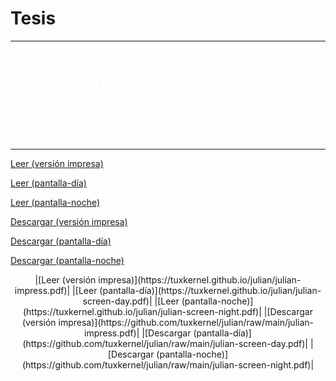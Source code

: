 # Tesis
---
## <span style="color:white">José Julián González Osorno. *La trascendencia de lo nimio. El humor como poética en los cuentos de Efrén Hernández*. Universidad Nacional Autónoma de México, Ciudad de México, 2022, 130 pp.</span>
---
[Leer (versión impresa)](https://tuxkernel.github.io/julian/julian-impress.pdf)

[Leer (pantalla-día)](https://tuxkernel.github.io/julian/julian-screen-day.pdf)

[Leer (pantalla-noche)](https://tuxkernel.github.io/julian/julian-screen-night.pdf)

[Descargar (versión impresa)](https://github.com/tuxkernel/julian/raw/main/julian-impress.pdf)

[Descargar (pantalla-día)](https://github.com/tuxkernel/julian/raw/main/julian-screen-day.pdf)

[Descargar (pantalla-noche)](https://github.com/tuxkernel/julian/raw/main/julian-screen-night.pdf)

<center>
  |[Leer (versión impresa)](https://tuxkernel.github.io/julian/julian-impress.pdf)|
  |[Leer (pantalla-día)](https://tuxkernel.github.io/julian/julian-screen-day.pdf)|
  |[Leer (pantalla-noche)](https://tuxkernel.github.io/julian/julian-screen-night.pdf)|
  |[Descargar (versión impresa)](https://github.com/tuxkernel/julian/raw/main/julian-impress.pdf)|
  |[Descargar (pantalla-día)](https://github.com/tuxkernel/julian/raw/main/julian-screen-day.pdf)|
  |[Descargar (pantalla-noche)](https://github.com/tuxkernel/julian/raw/main/julian-screen-night.pdf)|
</center>
